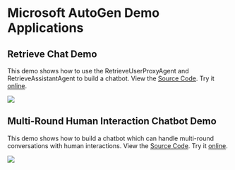 # Microsoft AutoGen Demo Applications

## Retrieve Chat Demo

This demo shows how to use the RetrieveUserProxyAgent and RetrieveAssistantAgent to build a chatbot. View the [Source Code](./RAG-Chatbot/). Try it [online](https://huggingface.co/spaces/thinkall/autogen-demos).

![](RAG-Chatbot/autogen-rag.gif)


## Multi-Round Human Interaction Chatbot Demo

This demo shows how to build a chatbot which can handle multi-round conversations with human interactions. View the [Source Code](./AutoGen0.2UI/). Try it [online](https://huggingface.co/spaces/thinkall/autogen-human-input-demo).

![](AutoGen0.2UI/autogen-human-input.gif)
